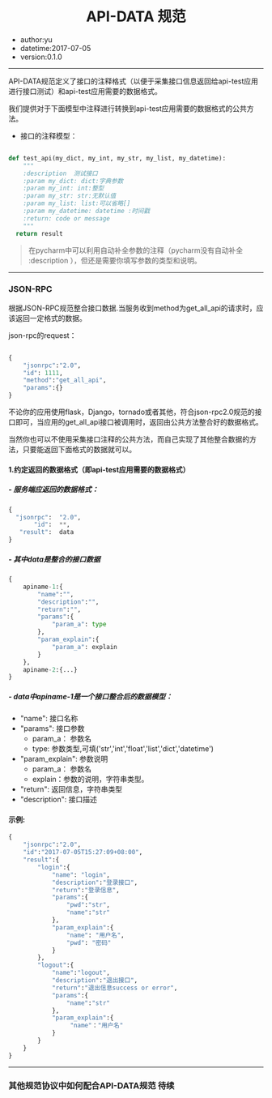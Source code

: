 # <center> API-DATA 规范</center>
- author:yu
- datetime:2017-07-05
- version:0.1.0

---
   API-DATA规范定义了接口的注释格式（以便于采集接口信息返回给api-test应用进行接口测试）和api-test应用需要的数据格式。

   我们提供对于下面模型中注释进行转换到api-test应用需要的数据格式的公共方法。

- 接口的注释模型：

``` python

def test_api(my_dict, my_int, my_str, my_list, my_datetime):
    """
    :description  测试接口
    :param my_dict: dict:字典参数
    :param my_int: int:整型
    :param my_str: str:无默认值
    :param my_list: list:可以省略[]
    :param my_datetime: datetime :时间戳
    :return: code or message
    """
  return result
```


> 在pycharm中可以利用自动补全参数的注释（pycharm没有自动补全 :description ），但还是需要你填写参数的类型和说明。


---

### JSON-RPC


   根据JSON-RPC规范整合接口数据.当服务收到method为get_all_api的请求时，应该返回一定格式的数据。

json-rpc的request：


``` python

{
    "jsonrpc":"2.0",
    "id": 1111,
    "method":"get_all_api",
    "params":{}
}

```


   不论你的应用使用flask，Django，tornado或者其他，符合json-rpc2.0规范的接口即可，当应用的get_all_api接口被调用时，返回由公共方法整合好的数据格式。

   当然你也可以不使用采集接口注释的公共方法，而自己实现了其他整合数据的方法，只要能返回下面格式的数据就可以。


#### 1.约定返回的数据格式（即api-test应用需要的数据格式）

##### - 服务端应返回的数据格式：

``` python
{
  "jsonrpc":  "2.0",
       "id":  **,
   "result":  data
}

```

##### - 其中data是整合的接口数据


``` python
{
    apiname-1:{
        "name":"",
        "description":"",
        "return":"",
        "params":{
            "param_a": type
        },
        "param_explain":{
            "param_a": explain
        }
    },
    apiname-2:{...}
}

```

##### - data中apiname-1是一个接口整合后的数据模型：
  - "name":  接口名称
  - "params":  接口参数
      - param_a： 参数名
      - type:  参数类型,可填('str','int','float','list','dict','datetime') 
  - "param_explain": 参数说明
      - param_a： 参数名
      - explain：参数的说明，字符串类型。
  - "return":  返回信息，字符串类型
  - "description": 接口描述

#### 示例:

``` python
{
    "jsonrpc":"2.0",
    "id":"2017-07-05T15:27:09+08:00",
    "result":{
        "login":{
            "name": "login",
            "description":"登录接口",
            "return":"登录信息",
            "params":{
                "pwd":"str",
                "name":"str"
            },
            "param_explain":{
                "name": "用户名",
                "pwd": "密码"
            }
        },
        "logout":{
            "name":"logout",
            "description":"退出接口",
            "return":"退出信息success or error",
            "params":{
                "name":"str"
            },
            "param_explain":{
                 "name"："用户名"
            }
        }
    }
}

```


---

### 其他规范协议中如何配合API-DATA规范  待续